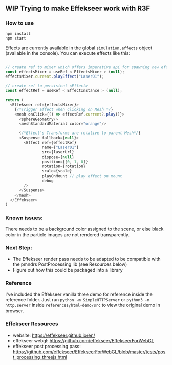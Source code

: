 ## WIP Trying to make Effekseer work with R3F


### How to use 
```
npm install
npm start
```
Effects are currently available in the global `simulation.effects` object
(available in the console). You can execute effects like this:

```js

// create ref to mixer which offers imperative api for spawning new effects
const effectsMixer = useRef < EffectsMixer > (null);
effectsMixer.current.playEffect("Laser01");

// create ref to persistent <Effect>  
const effectRef = useRef < EffectInstance > (null);

return (
  <Effekseer ref={effectsMixer}>
    {/*Trigger Effect when clicking on Mesh */}
    <mesh onClick={() => effectRef.current?.play()}>
      <sphereGeometry/>
      <meshStandardMaterial color="orange"/>

      {/*Effect's Transforms are relative to parent Mesh*/}
      <Suspense fallback={null}>
        <Effect ref={effectRef}
                name={"Laser01"}
                src={laserUrl}
                dispose={null}
                position={[0, 1, 0]}
                rotation={rotation}
                scale={scale}
                playOnMount // play effect on mount
                debug
        />
      </Suspense>
    </mesh>
  </Effekseer>
)
```

### Known issues:
There needs to be a background color assigned to the scene, or else 
black color in the particle images are not rendered transparently.

### Next Step:
* The Effekseer render pass needs to be adapted to be compatible
with the pmndrs PostProcessing lib (see Resources below)
* Figure out how this could be packaged into a library

### Reference
I've included the Effekseer vanilla three demo for reference inside
the reference folder. 
Just run `python -m SimpleHTTPServer` or 
`python3 -m http.server` inside `references/html-demo/src` to view
the original demo in browser.


### Effekseer Resources
* website: https://effekseer.github.io/en/
* effekseer webgl: https://github.com/effekseer/EffekseerForWebGL
* effekseer post processing pass: https://github.com/effekseer/EffekseerForWebGL/blob/master/tests/post_processing_threejs.html


